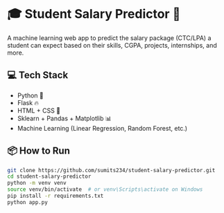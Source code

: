 # 🎓 Student Salary Predictor 🎯

A machine learning web app to predict the salary package (CTC/LPA) a student can expect based on their skills, CGPA, projects, internships, and more.

## 💻 Tech Stack
- Python 🐍
- Flask 🔥
- HTML + CSS 🎨
- Sklearn + Pandas + Matplotlib 📊
- Machine Learning (Linear Regression, Random Forest, etc.)

## 📦 How to Run

```bash
git clone https://github.com/sumits234/student-salary-predictor.git
cd student-salary-predictor
python -m venv venv
source venv/bin/activate  # or venv\Scripts\activate on Windows
pip install -r requirements.txt
python app.py
